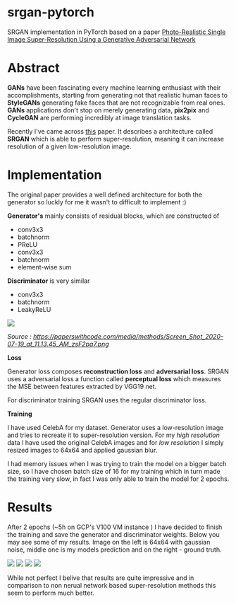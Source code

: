 # srgan-pytorch
SRGAN implementation in PyTorch based on a paper <a href='https://arxiv.org/pdf/1609.04802.pdf'>Photo-Realistic Single Image Super-Resolution Using a Generative Adversarial Network
</a>

# Abstract
**GANs** have been fascinating every machine learning enthusiast with their accomplishments, starting from generating not that realistic human faces to **StyleGANs** 
generating fake faces that are not recognizable from real ones. **GANs** applications don't stop on merely generating data, **pix2pix** and **CycleGAN** are performing
incredibly at image translation tasks. 

Recently I've came across <a href='https://arxiv.org/pdf/1609.04802.pdf'>this</a> paper. It describes a architecture called **SRGAN** which is able to perform super-resolution, meaning it can increase resolution of a given low-resolution image.

# Implementation

The original paper provides a well defined architecture for both the generator so luckly for me it wasn't to difficult to implement :)

**Generator's** mainly consists of residual blocks, which are constructed of 
* conv3x3 
* batchnorm 
* PReLU 
* conv3x3 
* batchnorm 
* element-wise sum

**Discriminator** is very similar

* conv3x3
* batchnorm
* LeakyReLU

<img src='https://paperswithcode.com/media/methods/Screen_Shot_2020-07-19_at_11.13.45_AM_zsF2pa7.png'>

<i>Source : https://paperswithcode.com/media/methods/Screen_Shot_2020-07-19_at_11.13.45_AM_zsF2pa7.png</i>

**Loss**

Generator loss composes **reconstruction loss** and **adversarial loss**. SRGAN uses a adversarial loss a function called **perceptual loss** which measures the 
MSE between features extracted by VGG19 net.

For discriminator training SRGAN uses the regular discriminator loss.

**Training**

I have used CelebA for my dataset. Generator uses a low-resolution image and tries to recreate it to super-resolution version. For my *high resolution* data 
I have used the original CelebA images and for *low resolution* I simply resized images to 64x64 and applied gaussian blur. 

I had memory issues when I was trying to train the model on a bigger batch size, so I have chosen batch size of 16 for my training which in turn made the training
very slow, in fact I was only able to train the model for 2 epochs.

# Results

After 2 epochs (~5h on GCP's V100 VM instance ) I have decided to finish the training and save the generator and discriminator weights. Below you may see some of
my results. Image on the left is 64x64 with gaussian noise, middle one is my models prediction and on the right - ground truth.

<img src='https://github.com/ty-on-h12/srgan-pytorch/blob/master/generated__data/1.png'>
<img src='https://github.com/ty-on-h12/srgan-pytorch/blob/master/generated__data/2.png'>
<img src='https://github.com/ty-on-h12/srgan-pytorch/blob/master/generated__data/3.png'>
<img src='https://github.com/ty-on-h12/srgan-pytorch/blob/master/generated__data/4.png'>

While not perfect I belive that results are quite impressive and in comparison to non nerual network based super-resolution methods this seem to perform much better.

